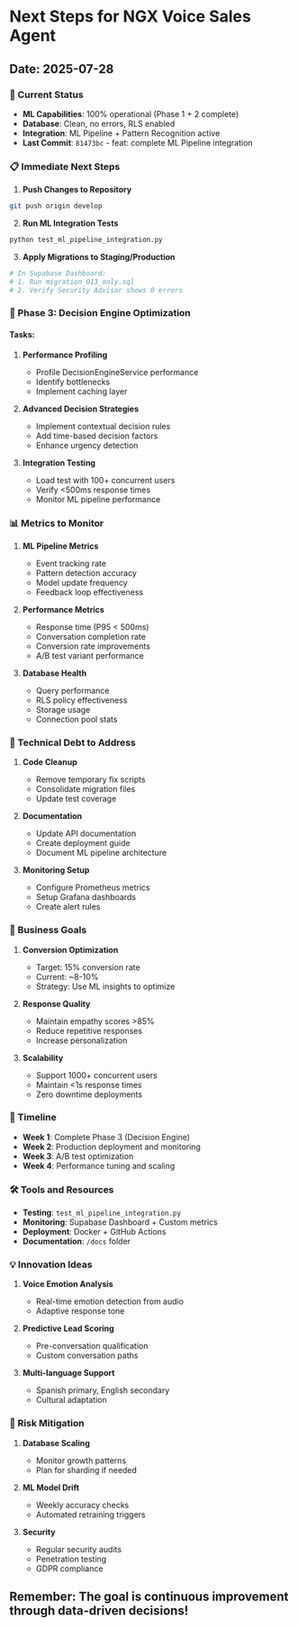 # Next Steps for NGX Voice Sales Agent

## Date: 2025-07-28

### 🎉 Current Status
- **ML Capabilities**: 100% operational (Phase 1 + 2 complete)
- **Database**: Clean, no errors, RLS enabled
- **Integration**: ML Pipeline + Pattern Recognition active
- **Last Commit**: `81473bc` - feat: complete ML Pipeline integration

### 📋 Immediate Next Steps

1. **Push Changes to Repository**
```bash
git push origin develop
```

2. **Run ML Integration Tests**
```bash
python test_ml_pipeline_integration.py
```

3. **Apply Migrations to Staging/Production**
```bash
# In Supabase Dashboard:
# 1. Run migration_013_only.sql
# 2. Verify Security Advisor shows 0 errors
```

### 🚀 Phase 3: Decision Engine Optimization

#### Tasks:
1. **Performance Profiling**
   - Profile DecisionEngineService performance
   - Identify bottlenecks
   - Implement caching layer

2. **Advanced Decision Strategies**
   - Implement contextual decision rules
   - Add time-based decision factors
   - Enhance urgency detection

3. **Integration Testing**
   - Load test with 100+ concurrent users
   - Verify <500ms response times
   - Monitor ML pipeline performance

### 📊 Metrics to Monitor

1. **ML Pipeline Metrics**
   - Event tracking rate
   - Pattern detection accuracy
   - Model update frequency
   - Feedback loop effectiveness

2. **Performance Metrics**
   - Response time (P95 < 500ms)
   - Conversation completion rate
   - Conversion rate improvements
   - A/B test variant performance

3. **Database Health**
   - Query performance
   - RLS policy effectiveness
   - Storage usage
   - Connection pool stats

### 🔧 Technical Debt to Address

1. **Code Cleanup**
   - Remove temporary fix scripts
   - Consolidate migration files
   - Update test coverage

2. **Documentation**
   - Update API documentation
   - Create deployment guide
   - Document ML pipeline architecture

3. **Monitoring Setup**
   - Configure Prometheus metrics
   - Setup Grafana dashboards
   - Create alert rules

### 🎯 Business Goals

1. **Conversion Optimization**
   - Target: 15% conversion rate
   - Current: ~8-10%
   - Strategy: Use ML insights to optimize

2. **Response Quality**
   - Maintain empathy scores >85%
   - Reduce repetitive responses
   - Increase personalization

3. **Scalability**
   - Support 1000+ concurrent users
   - Maintain <1s response times
   - Zero downtime deployments

### 📅 Timeline

- **Week 1**: Complete Phase 3 (Decision Engine)
- **Week 2**: Production deployment and monitoring
- **Week 3**: A/B test optimization
- **Week 4**: Performance tuning and scaling

### 🛠️ Tools and Resources

- **Testing**: `test_ml_pipeline_integration.py`
- **Monitoring**: Supabase Dashboard + Custom metrics
- **Deployment**: Docker + GitHub Actions
- **Documentation**: `/docs` folder

### 💡 Innovation Ideas

1. **Voice Emotion Analysis**
   - Real-time emotion detection from audio
   - Adaptive response tone

2. **Predictive Lead Scoring**
   - Pre-conversation qualification
   - Custom conversation paths

3. **Multi-language Support**
   - Spanish primary, English secondary
   - Cultural adaptation

### 🚨 Risk Mitigation

1. **Database Scaling**
   - Monitor growth patterns
   - Plan for sharding if needed

2. **ML Model Drift**
   - Weekly accuracy checks
   - Automated retraining triggers

3. **Security**
   - Regular security audits
   - Penetration testing
   - GDPR compliance

## Remember: The goal is continuous improvement through data-driven decisions!